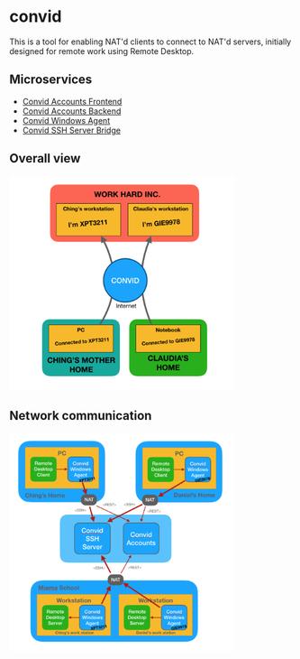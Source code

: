 # convid
This is a tool for enabling NAT'd clients to connect to NAT'd servers, initially designed for remote work using Remote Desktop.

## Microservices

* [Convid Accounts Frontend](https://github.com/labbsr0x/convid-accounts-frontend)
* [Convid Accounts Backend](https://github.com/labbsr0x/convid-accounts-backend)
* [Convid Windows Agent](https://github.com/labbsr0x/convid-agent-windows)
* [Convid SSH Server Bridge](https://github.com/labbsr0x/convid-ssh-server)

## Overall view

<img src="diagram1.png" width="400">

## Network communication

<img src="diagram2.png" width="400">

